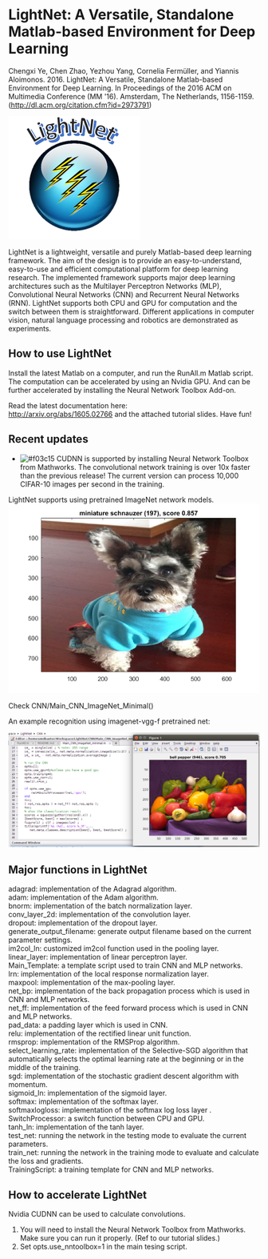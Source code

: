 ﻿# LightNet: A Versatile, Standalone Matlab-based Environment for Deep Learning

Chengxi Ye, Chen Zhao, Yezhou Yang, Cornelia Fermüller, and Yiannis Aloimonos. 2016. LightNet: A Versatile, Standalone Matlab-based Environment for Deep Learning. In Proceedings of the 2016 ACM on Multimedia Conference (MM '16). Amsterdam, The Netherlands, 1156-1159. (http://dl.acm.org/citation.cfm?id=2973791)

![LightNet Icon](LightNet.png)

LightNet is a lightweight, versatile and purely Matlab-based deep learning framework. The aim of the design is to provide an easy-to-understand, easy-to-use and efficient computational platform for deep learning research. The implemented framework supports major deep learning architectures such as the Multilayer Perceptron Networks (MLP), Convolutional Neural Networks (CNN) and Recurrent Neural Networks (RNN). LightNet supports both CPU and GPU for computation and the switch between them is straightforward. Different applications in computer vision, natural language processing and robotics are demonstrated as experiments.

## How to use LightNet

Install the latest Matlab on a computer, and run the RunAll.m Matlab script. The computation can be accelerated by using an Nvidia GPU. And can be further accelerated by installing the Neural Network Toolbox Add-on.
 
Read the latest documentation here:  
http://arxiv.org/abs/1605.02766 
and the attached tutorial slides.
Have fun!  


## Recent updates

- ![#f03c15](https://placehold.it/15/f03c15/000000?text=+) CUDNN is supported by installing Neural Network Toolbox from Mathworks. The convolutional network training is over 10x faster than the previous release! The current version can process 10,000 CIFAR-10 images per second in the training.

LightNet supports using pretrained ImageNet network models. 
![coco](coco.png)

Check CNN/Main_CNN_ImageNet_Minimal()

An example recognition using imagenet-vgg-f pretrained net:

![ImageNet Icon](ImageNetPreTrain.png)


## Major functions in LightNet

adagrad: implementation of the Adagrad algorithm.  
adam: implementation of the Adam algorithm.  
bnorm: implementation of the batch normalization layer.  
conv_layer_2d: implementation of the convolution layer.  
dropout: implementation of the dropout layer.  
generate_output_filename: generate output filename based on the current parameter settings.  
im2col_ln: customized im2col function used in the pooling layer. linear_layer: implementation of linear perceptron layer.   
Main_Template: a template script used to train CNN and MLP networks.  
lrn: implementation of the local response normalization layer.  
maxpool: implementation of the max-pooling layer.  
net_bp: implementation of the back propagation process which is used in CNN and MLP networks.  
net_ff: implementation of the feed forward process which is used in CNN and MLP networks.  
pad_data: a padding layer which is used in CNN.  
relu: implementation of the rectified linear unit function.  
rmsprop: implementation of the RMSProp algorithm.  
select_learning_rate: implementation of the Selective-SGD algorithm that automatically selects the optimal learning rate at the beginning or in the middle of the training.  
sgd: implementation of the stochastic gradient descent algorithm with momentum.  
sigmoid_ln: implementation of the sigmoid layer.  
softmax: implementation of the softmax layer.  
softmaxlogloss: implementation of the softmax log loss layer .  
SwitchProcessor: a switch function between CPU and GPU.  
tanh_ln: implementation of the tanh layer.  
test_net: running the network in the testing mode to evaluate the current parameters.  
train_net: running the network in the training mode to evaluate and calculate the loss and gradients.  
TrainingScript: a training template for CNN and MLP networks.  


## How to accelerate LightNet

Nvidia CUDNN can be used to calculate convolutions. 

1. You will need to install the Neural Network Toolbox from Mathworks. Make sure you can run it properly. (Ref to our tutorial slides.)  
2. Set opts.use_nntoolbox=1 in the main tesing script.  

